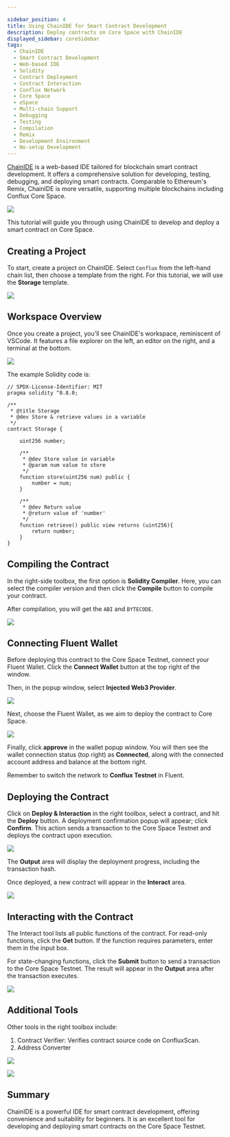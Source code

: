 ```yaml
---

sidebar_position: 4
title: Using ChainIDE for Smart Contract Development
description: Deploy contracts on Core Space with ChainIDE
displayed_sidebar: coreSidebar
tags:
  - ChainIDE
  - Smart Contract Development
  - Web-based IDE
  - Solidity
  - Contract Deployment
  - Contract Interaction
  - Conflux Network
  - Core Space
  - eSpace
  - Multi-chain Support
  - Debugging
  - Testing
  - Compilation
  - Remix
  - Development Environment
  - No-setup Development
---
```


[ChainIDE](https://chainide.com/) is a web-based IDE tailored for blockchain smart contract development. It offers a comprehensive solution for developing, testing, debugging, and deploying smart contracts. Comparable to Ethereum's Remix, ChainIDE is more versatile, supporting multiple blockchains including Conflux Core Space.

![](./imgs/chainide/chainide.png)

This tutorial will guide you through using ChainIDE to develop and deploy a smart contract on Core Space.

## Creating a Project

To start, create a project on ChainIDE. Select `Conflux` from the left-hand chain list, then choose a template from the right. For this tutorial, we will use the **Storage** template.

![](./imgs/chainide/create-project.png)

## Workspace Overview

Once you create a project, you'll see ChainIDE's workspace, reminiscent of VSCode. It features a file explorer on the left, an editor on the right, and a terminal at the bottom.

![](./imgs/chainide/overview.jpg)

The example Solidity code is:

```solidity
// SPDX-License-Identifier: MIT
pragma solidity ^0.8.0;

/**
 * @title Storage
 * @dev Store & retrieve values in a variable
 */
contract Storage {

    uint256 number;

    /**
     * @dev Store value in variable
     * @param num value to store
     */
    function store(uint256 num) public {
        number = num;
    }

    /**
     * @dev Return value 
     * @return value of 'number'
     */
    function retrieve() public view returns (uint256){
        return number;
    }
}

```

## Compiling the Contract

In the right-side toolbox, the first option is **Solidity Compiler**. Here, you can select the compiler version and then click the **Compile** button to compile your contract.

After compilation, you will get the `ABI` and `BYTECODE`.

![](./imgs/chainide/compile.png)

## Connecting Fluent Wallet

Before deploying this contract to the Core Space Testnet, connect your Fluent Wallet. Click the **Connect Wallet** button at the top right of the window.

Then, in the popup window, select **Injected Web3 Provider**.

![](./imgs/chainide/connect-wallet-1.png)

Next, choose the Fluent Wallet, as we aim to deploy the contract to Core Space.

![](./imgs/chainide/connect-wallet-2.png)

Finally, click **approve** in the wallet popup window. You will then see the wallet connection status (top right) as **Connected**, along with the connected account address and balance at the bottom right.

Remember to switch the network to **Conflux Testnet** in Fluent.

## Deploying the Contract

Click on **Deploy & Interaction** in the right toolbox, select a contract, and hit the **Deploy** button. A deployment confirmation popup will appear; click **Confirm**. This action sends a transaction to the Core Space Testnet and deploys the contract upon execution.

![](./imgs/chainide/contract-deploy.png)

The **Output** area will display the deployment progress, including the transaction hash.

Once deployed, a new contract will appear in the **Interact** area.

![](./imgs/chainide/contract-interact.jpg)

## Interacting with the Contract

The Interact tool lists all public functions of the contract. For read-only functions, click the **Get** button. If the function requires parameters, enter them in the input box.

For state-changing functions, click the **Submit** button to send a transaction to the Core Space Testnet. The result will appear in the **Output** area after the transaction executes.

![](./imgs/chainide/interact-contract-change-state.png)

## Additional Tools

Other tools in the right toolbox include:

1. Contract Verifier: Verifies contract source code on ConfluxScan.
2. Address Converter

![](./imgs/chainide/contract-verifier.jpg)

![](./imgs/chainide/tool-address-converter.png)

## Summary

ChainIDE is a powerful IDE for smart contract development, offering convenience and suitability for beginners. It is an excellent tool for developing and deploying smart contracts on the Core Space Testnet.
